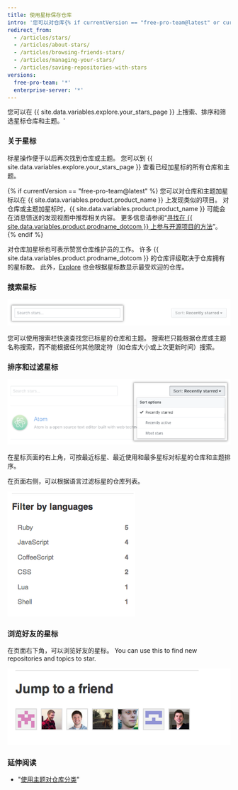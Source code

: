 ```yaml
---
title: 使用星标保存仓库
intro: '您可以对仓库{% if currentVersion == "free-pro-team@latest" or currentVersion ver_gt "enterprise-server@2.16" %}和主题{% endif %}加星标，以跟踪您认为有趣的项目{% if currentVersion == "free-pro-team@latest" %}，并发现消息馈送中的相关内容{% endif %}。'
redirect_from:
  - /articles/stars/
  - /articles/about-stars/
  - /articles/browsing-friends-stars/
  - /articles/managing-your-stars/
  - /articles/saving-repositories-with-stars
versions:
  free-pro-team: '*'
  enterprise-server: '*'
---
```


您可以在 {{ site.data.variables.explore.your_stars_page }} 上搜索、排序和筛选星标仓库和主题。'

### 关于星标

标星操作便于以后再次找到仓库或主题。 您可以到 {{ site.data.variables.explore.your_stars_page }} 查看已经加星标的所有仓库和主题。

{% if currentVersion == "free-pro-team@latest" %}
您可以对仓库和主题加星标以在 {{ site.data.variables.product.product_name }} 上发现类似的项目。 对仓库或主题加星标时，{{ site.data.variables.product.product_name }} 可能会在消息馈送的发现视图中推荐相关内容。 更多信息请参阅“[寻找在 {{ site.data.variables.product.prodname_dotcom }} 上参与开源项目的方法](/github/getting-started-with-github/finding-ways-to-contribute-to-open-source-on-github)”。
{% endif %}

对仓库加星标也可表示赞赏仓库维护员的工作。 许多 {{ site.data.variables.product.prodname_dotcom }} 的仓库评级取决于仓库拥有的星标数。 此外，[Explore](https://github.com/explore) 也会根据星标数显示最受欢迎的仓库。

### 搜索星标

![搜索星标](/assets/images/help/stars/stars_search_bar.png)

您可以使用搜索栏快速查找您已标星的仓库和主题。 搜索栏只能根据仓库或主题名称搜索，而不能根据任何其他限定符（如仓库大小或上次更新时间）搜索。

### 排序和过滤星标

![排序星标](/assets/images/help/stars/stars_sort_menu.png)

在星标页面的右上角，可按最近标星、最近使用和最多星标对标星的仓库和主题排序。

在页面右侧，可以根据语言过滤标星的仓库列表。

![按语言过滤星标](/assets/images/help/stars/stars_filter_language.png)

### 浏览好友的星标

 在页面右下角，可以浏览好友的星标。 You can use this to find new repositories and topics to star.

![查看好友的星标](/assets/images/help/stars/stars_jump_to_a_friend.png)

### 延伸阅读

- "[使用主题对仓库分类](/articles/classifying-your-repository-with-topics)"
